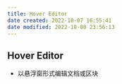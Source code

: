 ```yaml
---
title: Hover Editor
date created: 2022-10-07 16:55:41
date modified: 2022-10-08 23:56:13
---
```

## Hover Editor

- 以悬浮窗形式编辑文档或区块
